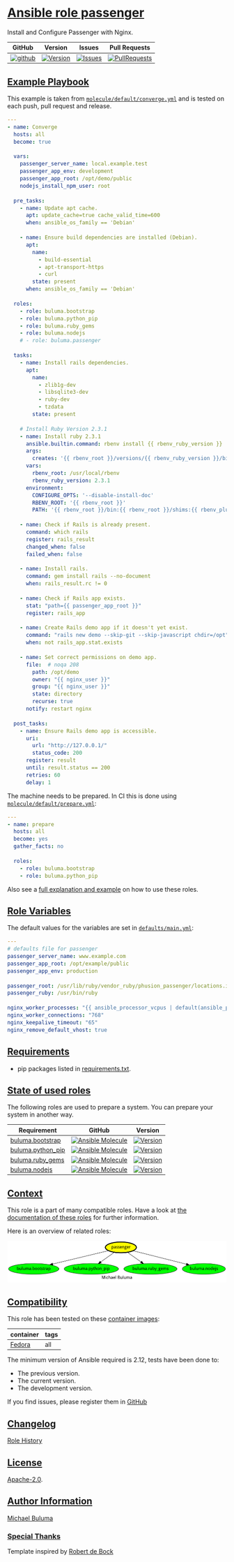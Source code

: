 # [Ansible role passenger](#passenger)

Install and Configure Passenger with Nginx.

|GitHub|Version|Issues|Pull Requests|
|------|-------|------|-------------|
|[![github](https://github.com/buluma/ansible-role-passenger/actions/workflows/molecule.yml/badge.svg)](https://github.com/buluma/ansible-role-passenger/actions/workflows/molecule.yml)|[![Version](https://img.shields.io/github/release/buluma/ansible-role-passenger.svg)](https://github.com/buluma/ansible-role-passenger/releases/)|[![Issues](https://img.shields.io/github/issues/buluma/ansible-role-passenger.svg)](https://github.com/buluma/ansible-role-passenger/issues/)|[![PullRequests](https://img.shields.io/github/issues-pr-closed-raw/buluma/ansible-role-passenger.svg)](https://github.com/buluma/ansible-role-passenger/pulls/)|

## [Example Playbook](#example-playbook)

This example is taken from [`molecule/default/converge.yml`](https://github.com/buluma/ansible-role-passenger/blob/master/molecule/default/converge.yml) and is tested on each push, pull request and release.

```yaml
---
- name: Converge
  hosts: all
  become: true

  vars:
    passenger_server_name: local.example.test
    passenger_app_env: development
    passenger_app_root: /opt/demo/public
    nodejs_install_npm_user: root

  pre_tasks:
    - name: Update apt cache.
      apt: update_cache=true cache_valid_time=600
      when: ansible_os_family == 'Debian'

    - name: Ensure build dependencies are installed (Debian).
      apt:
        name:
          - build-essential
          - apt-transport-https
          - curl
        state: present
      when: ansible_os_family == 'Debian'

  roles:
    - role: buluma.bootstrap
    - role: buluma.python_pip
    - role: buluma.ruby_gems
    - role: buluma.nodejs
    # - role: buluma.passenger

  tasks:
    - name: Install rails dependencies.
      apt:
        name:
          - zlib1g-dev
          - libsqlite3-dev
          - ruby-dev
          - tzdata
        state: present

    # Install Ruby Version 2.3.1
    - name: Install ruby 2.3.1
      ansible.builtin.command: rbenv install {{ rbenv_ruby_version }}
      args:
        creates: '{{ rbenv_root }}/versions/{{ rbenv_ruby_version }}/bin/ruby'
      vars:
        rbenv_root: /usr/local/rbenv
        rbenv_ruby_version: 2.3.1
      environment:
        CONFIGURE_OPTS: '--disable-install-doc'
        RBENV_ROOT: '{{ rbenv_root }}'
        PATH: '{{ rbenv_root }}/bin:{{ rbenv_root }}/shims:{{ rbenv_plugins }}/ruby-build/bin:{{ ansible_env.PATH }}'

    - name: Check if Rails is already present.
      command: which rails
      register: rails_result
      changed_when: false
      failed_when: false

    - name: Install rails.
      command: gem install rails --no-document
      when: rails_result.rc != 0

    - name: Check if Rails app exists.
      stat: "path={{ passenger_app_root }}"
      register: rails_app

    - name: Create Rails demo app if it doesn't yet exist.
      command: "rails new demo --skip-git --skip-javascript chdir=/opt"
      when: not rails_app.stat.exists

    - name: Set correct permissions on demo app.
      file:  # noqa 208
        path: /opt/demo
        owner: "{{ nginx_user }}"
        group: "{{ nginx_user }}"
        state: directory
        recurse: true
      notify: restart nginx

  post_tasks:
    - name: Ensure Rails demo app is accessible.
      uri:
        url: "http://127.0.0.1/"
        status_code: 200
      register: result
      until: result.status == 200
      retries: 60
      delay: 1
```

The machine needs to be prepared. In CI this is done using [`molecule/default/prepare.yml`](https://github.com/buluma/ansible-role-passenger/blob/master/molecule/default/prepare.yml):

```yaml
---
- name: prepare
  hosts: all
  become: yes
  gather_facts: no

  roles:
    - role: buluma.bootstrap
    - role: buluma.python_pip
```

Also see a [full explanation and example](https://buluma.github.io/how-to-use-these-roles.html) on how to use these roles.

## [Role Variables](#role-variables)

The default values for the variables are set in [`defaults/main.yml`](https://github.com/buluma/ansible-role-passenger/blob/master/defaults/main.yml):

```yaml
---
# defaults file for passenger
passenger_server_name: www.example.com
passenger_app_root: /opt/example/public
passenger_app_env: production

passenger_root: /usr/lib/ruby/vendor_ruby/phusion_passenger/locations.ini
passenger_ruby: /usr/bin/ruby

nginx_worker_processes: "{{ ansible_processor_vcpus | default(ansible_processor_count) }}"
nginx_worker_connections: "768"
nginx_keepalive_timeout: "65"
nginx_remove_default_vhost: true
```

## [Requirements](#requirements)

- pip packages listed in [requirements.txt](https://github.com/buluma/ansible-role-passenger/blob/master/requirements.txt).

## [State of used roles](#state-of-used-roles)

The following roles are used to prepare a system. You can prepare your system in another way.

| Requirement | GitHub | Version |
|-------------|--------|--------|
|[buluma.bootstrap](https://galaxy.ansible.com/buluma/bootstrap)|[![Ansible Molecule](https://github.com/buluma/ansible-role-bootstrap/actions/workflows/molecule.yml/badge.svg)](https://github.com/buluma/ansible-role-bootstrap/actions/workflows/molecule.yml)|[![Version](https://img.shields.io/github/release/buluma/ansible-role-bootstrap.svg)](https://github.com/shadowwalker/ansible-role-bootstrap)|
|[buluma.python_pip](https://galaxy.ansible.com/buluma/python_pip)|[![Ansible Molecule](https://github.com/buluma/ansible-role-python_pip/actions/workflows/molecule.yml/badge.svg)](https://github.com/buluma/ansible-role-python_pip/actions/workflows/molecule.yml)|[![Version](https://img.shields.io/github/release/buluma/ansible-role-python_pip.svg)](https://github.com/shadowwalker/ansible-role-python_pip)|
|[buluma.ruby_gems](https://galaxy.ansible.com/buluma/ruby_gems)|[![Ansible Molecule](https://github.com/buluma/ansible-role-ruby_gems/actions/workflows/molecule.yml/badge.svg)](https://github.com/buluma/ansible-role-ruby_gems/actions/workflows/molecule.yml)|[![Version](https://img.shields.io/github/release/buluma/ansible-role-ruby_gems.svg)](https://github.com/shadowwalker/ansible-role-ruby_gems)|
|[buluma.nodejs](https://galaxy.ansible.com/buluma/nodejs)|[![Ansible Molecule](https://github.com/buluma/ansible-role-nodejs/actions/workflows/molecule.yml/badge.svg)](https://github.com/buluma/ansible-role-nodejs/actions/workflows/molecule.yml)|[![Version](https://img.shields.io/github/release/buluma/ansible-role-nodejs.svg)](https://github.com/shadowwalker/ansible-role-nodejs)|

## [Context](#context)

This role is a part of many compatible roles. Have a look at [the documentation of these roles](https://buluma.github.io/) for further information.

Here is an overview of related roles:

![dependencies](https://raw.githubusercontent.com/buluma/ansible-role-passenger/png/requirements.png "Dependencies")

## [Compatibility](#compatibility)

This role has been tested on these [container images](https://hub.docker.com/u/buluma):

|container|tags|
|---------|----|
|[Fedora](https://hub.docker.com/repository/docker/buluma/fedora/general)|all|

The minimum version of Ansible required is 2.12, tests have been done to:

- The previous version.
- The current version.
- The development version.

If you find issues, please register them in [GitHub](https://github.com/buluma/ansible-role-passenger/issues)

## [Changelog](#changelog)

[Role History](https://github.com/buluma/ansible-role-passenger/blob/master/CHANGELOG.md)

## [License](#license)

[Apache-2.0](https://github.com/buluma/ansible-role-passenger/blob/master/LICENSE).

## [Author Information](#author-information)

[Michael Buluma](https://buluma.github.io/)


### [Special Thanks](#special-thanks)

Template inspired by [Robert de Bock](https://github.com/robertdebock)
